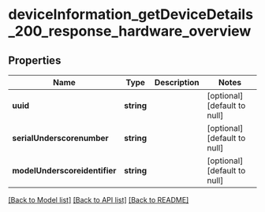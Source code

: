 # deviceInformation_getDeviceDetails_200_response_hardware_overview

## Properties
Name | Type | Description | Notes
------------ | ------------- | ------------- | -------------
**uuid** | **string** |  | [optional] [default to null]
**serialUnderscorenumber** | **string** |  | [optional] [default to null]
**modelUnderscoreidentifier** | **string** |  | [optional] [default to null]

[[Back to Model list]](../README.md#documentation-for-models) [[Back to API list]](../README.md#documentation-for-api-endpoints) [[Back to README]](../README.md)


